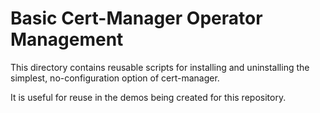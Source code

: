 # Basic Cert-Manager Operator Management

This directory contains reusable scripts for installing
and uninstalling the simplest, no-configuration option
of cert-manager.

It is useful for reuse in the demos being created for
this repository.
